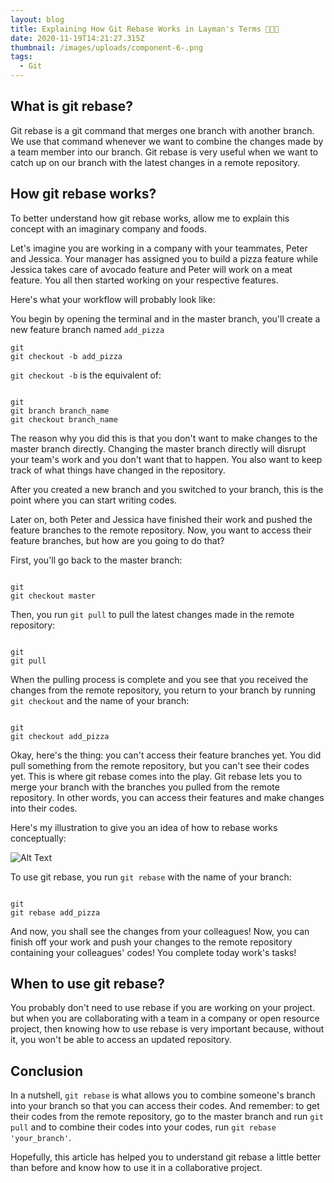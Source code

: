 ```yaml
---
layout: blog
title: Explaining How Git Rebase Works in Layman's Terms 🍕🥑🍖
date: 2020-11-19T14:21:27.315Z
thumbnail: /images/uploads/component-6-.png
tags:
  - Git
---
```

## What is git rebase?

Git rebase is a git command that merges one branch with another branch. We use that command whenever we want to combine the changes made by a team member into our branch. Git rebase is very useful when we want to catch up on our branch with the latest changes in a remote repository.

## How git rebase works?

To better understand how git rebase works, allow me to explain this concept with an imaginary company and foods.

Let's imagine you are working in a company with your teammates, Peter and Jessica. Your manager has assigned you to build a pizza feature while Jessica takes care of avocado feature and Peter will work on a meat feature. You all then started working on your respective features.

Here's what your workflow will probably look like:

You begin by opening the terminal and in the master branch, you'll create a new feature branch named `add_pizza`

```git
git checkout -b add_pizza
```

`git checkout -b` is the equivalent of:

```git
git branch branch_name
git checkout branch_name
```

The reason why you did this is that you don't want to make changes to the master branch directly. Changing the master branch directly will disrupt your team's work and you don't want that to happen. You also want to keep track of what things have changed in the repository.

After you created a new branch and you switched to your branch, this is the point where you can start writing codes.

Later on, both Peter and Jessica have finished their work and pushed the feature branches to the remote repository. Now, you want to access their feature branches, but how are you going to do that?

First, you'll go back to the master branch:

```git
git checkout master
```

Then, you run `git pull` to pull the latest changes made in the remote repository:

```git
git pull
```

When the pulling process is complete and you see that you received the changes from the remote repository, you return to your branch by running `git checkout` and the name of your branch:

```git
git checkout add_pizza
```

Okay, here's the thing: you can't access their feature branches yet. You did pull something from the remote repository, but you can't see their codes yet. This is where git rebase comes into the play. Git rebase lets you to merge your branch with the branches you pulled from the remote repository. In other words, you can access their features and make changes into their codes.

Here's my illustration to give you an idea of how to rebase works conceptually:

![Alt Text](https://dev-to-uploads.s3.amazonaws.com/i/oxhn1jc87cud7cycf7wq.png)

To use git rebase, you run `git rebase` with the name of your branch:

```git
git rebase add_pizza
```

And now, you shall see the changes from your colleagues! Now, you can finish off your work and push your changes to the remote repository containing your colleagues' codes! You complete today work's tasks!

## When to use git rebase?

You probably don't need to use rebase if you are working on your project. but when you are collaborating with a team in a company or open resource project, then knowing how to use rebase is very important because, without it, you won't be able to access an updated repository.

## Conclusion

In a nutshell, `git rebase` is what allows you to combine someone's branch into your branch so that you can access their codes. And remember: to get their codes from the remote repository, go to the master branch and run `git pull` and to combine their codes into your codes, run `git rebase 'your_branch'`.

Hopefully, this article has helped you to understand git rebase a little better than before and know how to use it in a collaborative project.